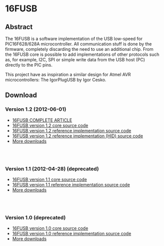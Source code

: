 # 16FUSB #
## Abstract ##
The 16FUSB is a software implementation of the USB low-speed for PIC16F628/628A microcontroller. All communication stuff is done by the firmware, completely discarding the need to use an additional chip. From the 16FUSB core is possible to add implementations of other protocols such as, for example, I2C, SPI or simple write data from the USB host (PC) directly to the PIC pins.

This project have as inspiration a similar design for Atmel AVR microcontrollers: The IgorPlugUSB by Igor Cesko.

## Download ##
### Version 1.2 (2012-06-01) ###
  * [16FUSB COMPLETE ARTICLE](https://drive.google.com/file/d/0ByxKesFLGXNsYVRKdzR6eW9Gam8/edit?usp=sharing)
  * [16FUSB version 1.2 core source code](http://16fusb.googlecode.com/files/16FUSB-bare-src-1.2.tar.gz)
  * [16FUSB version 1.2 reference implementation source code](http://16fusb.googlecode.com/files/16FUSB-dio-src-1.2.tar.gz)
  * [16FUSB version 1.2 reference implementation (HID) source code](http://16fusb.googlecode.com/files/16FUSB-dio_hid-src-1.2.tar.gz)
  * [More downloads](http://code.google.com/p/16fusb/downloads/list)

<br><br>

<h3>Version 1.1 (2012-04-28) (deprecated)</h3>
<ul><li><a href='http://16fusb.googlecode.com/files/16FUSB-bare-src-1.1.tar.gz'>16FUSB version 1.1 core source code</a>
</li><li><a href='http://16fusb.googlecode.com/files/16FUSB-dio-src-1.1.tar.gz'>16FUSB version 1.1 reference implementation source code</a>
</li><li><a href='http://code.google.com/p/16fusb/downloads/list'>More downloads</a></li></ul>

<br><br>

<h3>Version 1.0 (deprecated)</h3>
<ul><li><a href='http://16fusb.googlecode.com/files/16FUSB-bare-src-1.0.tar.gz'>16FUSB version 1.0 core source code</a>
</li><li><a href='http://16fusb.googlecode.com/files/16FUSB-dio-src-1.0.tar.gz'>16FUSB version 1.0 reference implementation source code</a>
</li><li><a href='http://code.google.com/p/16fusb/downloads/list'>More downloads</a>